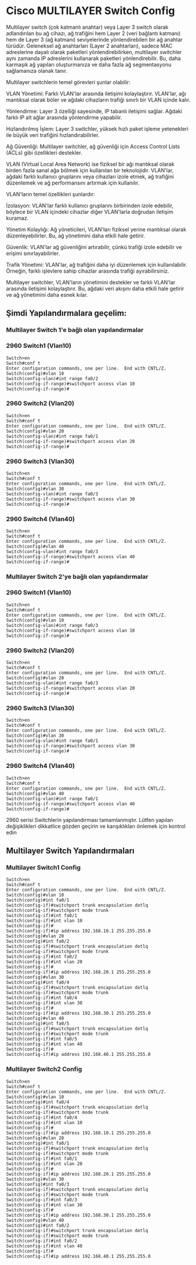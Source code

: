 # Cisco MULTILAYER Switch Config


Multilayer switch (çok katmanlı anahtar) veya Layer 3 switch olarak adlandırılan bu ağ cihazı, ağ trafiğini hem Layer 2 (veri bağlantı katmanı) hem de Layer 3 (ağ katmanı) seviyelerinde yönlendirebilen bir ağ anahtar türüdür. Geleneksel ağ anahtarları (Layer 2 anahtarları), sadece MAC adreslerine dayalı olarak paketleri yönlendirebilirken, multilayer switchler aynı zamanda IP adreslerini kullanarak paketleri yönlendirebilir. Bu, daha karmaşık ağ yapıları oluşturmanıza ve daha fazla ağ segmentasyonu sağlamanıza olanak tanır.

Multilayer switchlerin temel görevleri şunlar olabilir:

VLAN Yönetimi: Farklı VLAN'lar arasında iletişimi kolaylaştırır. VLAN'lar, ağı mantıksal olarak böler ve ağdaki cihazların trafiği sınırlı bir VLAN içinde kalır.

Yönlendirme: Layer 3 özelliği sayesinde, IP tabanlı iletişimi sağlar. Ağdaki farklı IP alt ağlar arasında yönlendirme yapabilir.

Hızlandırılmış İşlem: Layer 3 switchler, yüksek hızlı paket işleme yetenekleri ile büyük veri trafiğini hızlandırabilirler.

Ağ Güvenliği: Multilayer switchler, ağ güvenliği için Access Control Lists (ACLs) gibi özellikleri destekler.

VLAN (Virtual Local Area Network) ise fiziksel bir ağı mantıksal olarak birden fazla sanal ağa bölmek için kullanılan bir teknolojidir. VLAN'lar, ağdaki farklı kullanıcı gruplarını veya cihazları izole etmek, ağ trafiğini düzenlemek ve ağ performansını artırmak için kullanılır.

VLAN'ların temel özellikleri şunlardır:

İzolasyon: VLAN'lar farklı kullanıcı gruplarını birbirinden izole edebilir, böylece bir VLAN içindeki cihazlar diğer VLAN'larla doğrudan iletişim kuramaz.

Yönetim Kolaylığı: Ağ yöneticileri, VLAN'ları fiziksel yerine mantıksal olarak düzenleyebilirler. Bu, ağ yönetimini daha etkili hale getirir.

Güvenlik: VLAN'lar ağ güvenliğini artırabilir, çünkü trafiği izole edebilir ve erişimi sınırlayabilirler.

Trafik Yönetimi: VLAN'lar, ağ trafiğini daha iyi düzenlemek için kullanılabilir. Örneğin, farklı işlevlere sahip cihazlar arasında trafiği ayırabilirsiniz.

Multilayer switchler, VLAN'ların yönetimini destekler ve farklı VLAN'lar arasında iletişimi kolaylaştırır. Bu, ağdaki veri akışını daha etkili hale getirir ve ağ yönetimini daha esnek kılar.



## Şimdi Yapılandırmalara geçelim:

### Multilayer Switch 1'e bağlı olan yapılandırmalar

### 2960 Switch1 (Vlan10)

```
Switch>en
Switch#conf t
Enter configuration commands, one per line.  End with CNTL/Z.
Switch(config)#vlan 10
Switch(config-vlan)#int range fa0/2
Switch(config-if-range)#switchport access vlan 10
Switch(config-if-range)#
```

### 2960 Switch2 (Vlan20)

```
Switch>en
Switch#conf t
Enter configuration commands, one per line.  End with CNTL/Z.
Switch(config)#vlan 20
Switch(config-vlan)#int range fa0/1
Switch(config-if-range)#switchport access vlan 20
Switch(config-if-range)#
```

### 2960 Switch3 (Vlan30)

```
Switch>en
Switch#conf t
Enter configuration commands, one per line.  End with CNTL/Z.
Switch(config)#vlan 30
Switch(config-vlan)#int range fa0/3
Switch(config-if-range)#switchport access vlan 30
Switch(config-if-range)#
```

### 2960 Switch4 (Vlan40)

```
Switch>en
Switch#conf t
Enter configuration commands, one per line.  End with CNTL/Z.
Switch(config)#vlan 40
Switch(config-vlan)#int range fa0/3
Switch(config-if-range)#switchport access vlan 40
Switch(config-if-range)#
```

### Multilayer Switch 2'ye bağlı olan yapılandırmalar

### 2960 Switch1 (Vlan10)

```
Switch>en
Switch#conf t
Enter configuration commands, one per line.  End with CNTL/Z.
Switch(config)#vlan 10
Switch(config-vlan)#int range fa0/3
Switch(config-if-range)#switchport access vlan 10
Switch(config-if-range)#
```

### 2960 Switch2 (Vlan20)

```
Switch>en
Switch#conf t
Enter configuration commands, one per line.  End with CNTL/Z.
Switch(config)#vlan 20
Switch(config-vlan)#int range fa0/3
Switch(config-if-range)#switchport access vlan 20
Switch(config-if-range)#
```

### 2960 Switch3 (Vlan30)

```
Switch>en
Switch#conf t
Enter configuration commands, one per line.  End with CNTL/Z.
Switch(config)#vlan 30
Switch(config-vlan)#int range fa0/1
Switch(config-if-range)#switchport access vlan 30
Switch(config-if-range)#
```

### 2960 Switch4 (Vlan40)

```
Switch>en
Switch#conf t
Enter configuration commands, one per line.  End with CNTL/Z.
Switch(config)#vlan 40
Switch(config-vlan)#int range fa0/1
Switch(config-if-range)#switchport access vlan 40
Switch(config-if-range)#
```


2960 serisi Switchlerin yapılandırması tamamlanmıştır. Lütfen yapılan değişiklikleri dikkatlice gözden geçirin ve karışıklıkları önlemek için kontrol edin



## Multilayer Switch Yapılandırmaları

### Multilayer Switch1 Config

```
Switch>en
Switch#conf t
Enter configuration commands, one per line.  End with CNTL/Z.
Switch(config)#vlan 10
Switch(config)#int fa0/1
Switch(config-if)#switchport trunk encapsulation dotlq
Switch(config-if)#switchport mode trunk 
Switch(config-if)#int fa0/1
Switch(config-if)#int vlan 10
Switch(config-if)#
Switch(config-if)#ip address 192.168.10.1 255.255.255.0
Switch(config)#vlan 20
Switch(config)#int fa0/2
Switch(config-if)#switchport trunk encapsulation dotlq
Switch(config-if)#switchport mode trunk 
Switch(config-if)#int fa0/2
Switch(config-if)#int vlan 20
Switch(config-if)#
Switch(config-if)#ip address 192.168.20.1 255.255.255.0
Switch(config)#vlan 30
Switch(config)#int fa0/4
Switch(config-if)#switchport trunk encapsulation dotlq
Switch(config-if)#switchport mode trunk 
Switch(config-if)#int fa0/4
Switch(config-if)#int vlan 30
Switch(config-if)#
Switch(config-if)#ip address 192.168.30.1 255.255.255.0
Switch(config)#vlan 40
Switch(config)#int fa0/5
Switch(config-if)#switchport trunk encapsulation dotlq
Switch(config-if)#switchport mode trunk 
Switch(config-if)#int fa0/5
Switch(config-if)#int vlan 40
Switch(config-if)#
Switch(config-if)#ip address 192.168.40.1 255.255.255.0
```


### Multilayer Switch2 Config

```
Switch>en
Switch#conf t
Enter configuration commands, one per line.  End with CNTL/Z.
Switch(config)#vlan 10
Switch(config)#int fa0/4
Switch(config-if)#switchport trunk encapsulation dotlq
Switch(config-if)#switchport mode trunk 
Switch(config-if)#int fa0/4
Switch(config-if)#int vlan 10
Switch(config-if)#
Switch(config-if)#ip address 192.168.10.1 255.255.255.0
Switch(config)#vlan 20
Switch(config)#int fa0/1
Switch(config-if)#switchport trunk encapsulation dotlq
Switch(config-if)#switchport mode trunk 
Switch(config-if)#int fa0/1
Switch(config-if)#int vlan 20
Switch(config-if)#
Switch(config-if)#ip address 192.168.20.1 255.255.255.0
Switch(config)#vlan 30
Switch(config)#int fa0/3
Switch(config-if)#switchport trunk encapsulation dotlq
Switch(config-if)#switchport mode trunk 
Switch(config-if)#int fa0/3
Switch(config-if)#int vlan 30
Switch(config-if)#
Switch(config-if)#ip address 192.168.30.1 255.255.255.0
Switch(config)#vlan 40
Switch(config)#int fa0/2
Switch(config-if)#switchport trunk encapsulation dotlq
Switch(config-if)#switchport mode trunk 
Switch(config-if)#int fa0/2
Switch(config-if)#int vlan 40
Switch(config-if)#
Switch(config-if)#ip address 192.168.40.1 255.255.255.0
```

